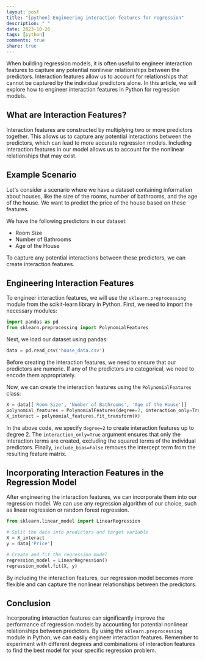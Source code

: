 ```yaml
---
layout: post
title: "[python] Engineering interaction features for regression"
description: " "
date: 2023-10-26
tags: [python]
comments: true
share: true
---
```


When building regression models, it is often useful to engineer interaction features to capture any potential nonlinear relationships between the predictors. Interaction features allow us to account for relationships that cannot be captured by the individual predictors alone. In this article, we will explore how to engineer interaction features in Python for regression models.

## What are Interaction Features?

Interaction features are constructed by multiplying two or more predictors together. This allows us to capture any potential interactions between the predictors, which can lead to more accurate regression models. Including interaction features in our model allows us to account for the nonlinear relationships that may exist.

## Example Scenario

Let's consider a scenario where we have a dataset containing information about houses, like the size of the rooms, number of bathrooms, and the age of the house. We want to predict the price of the house based on these features.

We have the following predictors in our dataset:
- Room Size
- Number of Bathrooms
- Age of the House

To capture any potential interactions between these predictors, we can create interaction features.

## Engineering Interaction Features

To engineer interaction features, we will use the `sklearn.preprocessing` module from the scikit-learn library in Python. First, we need to import the necessary modules:

```python
import pandas as pd
from sklearn.preprocessing import PolynomialFeatures
```

Next, we load our dataset using pandas:

```python
data = pd.read_csv('house_data.csv')
```

Before creating the interaction features, we need to ensure that our predictors are numeric. If any of the predictors are categorical, we need to encode them appropriately.

Now, we can create the interaction features using the `PolynomialFeatures` class:

```python
X = data[['Room Size', 'Number of Bathrooms', 'Age of the House']]
polynomial_features = PolynomialFeatures(degree=2, interaction_only=True, include_bias=False)
X_interact = polynomial_features.fit_transform(X)
```

In the above code, we specify `degree=2` to create interaction features up to degree 2. The `interaction_only=True` argument ensures that only the interaction terms are created, excluding the squared terms of the individual predictors. Finally, `include_bias=False` removes the intercept term from the resulting feature matrix.

## Incorporating Interaction Features in the Regression Model

After engineering the interaction features, we can incorporate them into our regression model. We can use any regression algorithm of our choice, such as linear regression or random forest regression.

```python
from sklearn.linear_model import LinearRegression

# Split the data into predictors and target variable
X = X_interact
y = data['Price']

# Create and fit the regression model
regression_model = LinearRegression()
regression_model.fit(X, y)
```

By including the interaction features, our regression model becomes more flexible and can capture the nonlinear relationships between the predictors.

## Conclusion

Incorporating interaction features can significantly improve the performance of regression models by accounting for potential nonlinear relationships between predictors. By using the `sklearn.preprocessing` module in Python, we can easily engineer interaction features. Remember to experiment with different degrees and combinations of interaction features to find the best model for your specific regression problem.